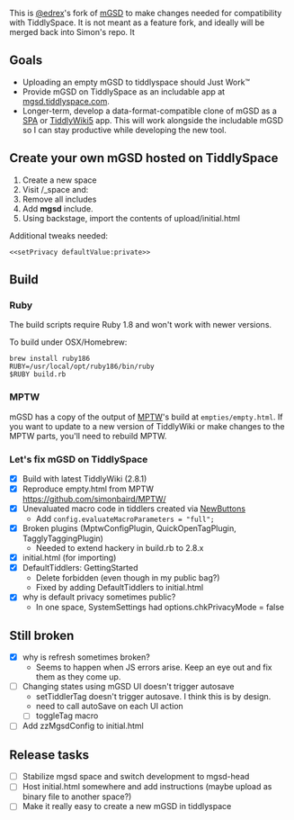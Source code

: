This is [@edrex](https://twitter.com/edrex)'s fork of [mGSD](http://mgsd.tiddlyspot.com/) to make changes needed for compatibility with TiddlySpace. It is not meant as a feature fork, and ideally will be merged back into Simon's repo. It 

## Goals

 - Uploading an empty mGSD to tiddlyspace should Just Work™
 - Provide mGSD on TiddlySpace as an includable app at [mgsd.tiddlyspace.com](http://mgsd.tiddlyspace.com).
 - Longer-term, develop a data-format-compatible clone of mGSD as a [SPA](http://faq.tiddlyspace.com/SPA) or [TiddlyWiki5](http://tiddlywiki.com) app. This will work alongside the includable mGSD so I can stay productive while developing the new tool.
 
## Create your own mGSD hosted on TiddlySpace

1. Create a new space
2. Visit /\_space and:
  1. Remove all includes
  2. Add **mgsd** include.
3. Using backstage, import the contents of upload/initial.html

Additional tweaks needed:

`<<setPrivacy defaultValue:private>>`
## Build

### Ruby

The build scripts require Ruby 1.8 and won't work with newer versions.

To build under OSX/Homebrew:

```
brew install ruby186
RUBY=/usr/local/opt/ruby186/bin/ruby
$RUBY build.rb
```

### MPTW

mGSD has a copy of the output of [MPTW]()'s build at `empties/empty.html`. If you want to update to a new version of TiddlyWiki or make changes to the MPTW parts, you'll need to rebuild MPTW.

### Let's fix mGSD on TiddlySpace

 - [x] Build with latest TiddlyWiki (2.8.1)
  - [x] Reproduce empty.html from MPTW https://github.com/simonbaird/MPTW/
 - [x] Unevaluated macro code in tiddlers created via [NewButtons](tiddlers/NewButtons.tiddler)
   - Add `config.evaluateMacroParameters = "full";` 
 - [x] Broken plugins (MptwConfigPlugin, QuickOpenTagPlugin, TagglyTaggingPlugin)
    - Needed to extend hackery in build.rb to 2.8.x
 - [x] initial.html (for importing)
 - [x] DefaultTiddlers: GettingStarted
   - Delete forbidden (even though in my public bag?)
   - Fixed by adding DefaultTiddlers to initial.html
 - [x] why is default privacy sometimes public?
   - In one space, SystemSettings had options.chkPrivacyMode = false
     
## Still broken

- [x] why is refresh sometimes broken?
  - Seems to happen when JS errors arise. Keep an eye out and fix them as they come up.
- [ ] Changing states using mGSD UI doesn't trigger autosave
  - setTiddlerTag doesn't trigger autosave. I think this is by design.
  - need to call autoSave on each UI action
  - [ ] toggleTag macro
    
- [ ] Add zzMgsdConfig to initial.html

## Release tasks

- [ ] Stabilize mgsd space and switch development to mgsd-head
- [ ] Host initial.html somewhere and add instructions (maybe upload as binary file to another space?)
- [ ] Make it really easy to create a new mGSD in tiddlyspace
